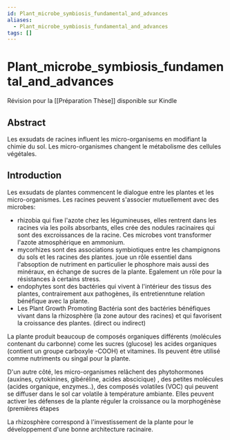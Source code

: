 ```yaml
---
id: Plant_microbe_symbiosis_fundamental_and_advances
aliases:
  - Plant_microbe_symbiosis_fundamental_and_advances
tags: []
---
```


# Plant_microbe_symbiosis_fundamental_and_advances
Révision pour la [[Préparation Thèse]] disponible sur Kindle

## Abstract 
Les exsudats de racines influent les micro-organisems en modifiant la chimie du sol.
Les micro-organismes changent le métabolisme des cellules végétales.

## Introduction
Les exsudats de plantes commencent le dialogue entre les plantes et les micro-organismes. 
Les racines peuvent s'associer mutuellement avec des microbes:

- rhizobia qui fixe l'azote chez les légumineuses, elles rentrent dans les racines via les poils absorbants, elles crée des nodules racinaires qui sont des excroissances de la racine. Ces microbes vont transformer l'azote atmosphérique en ammonium. 
- mycorhizes sont des associations symbiotiques entre les champignons du sols et les racines des plantes. joue un rôle essentiel dans l'absoption de nutriment en particulier le phosphore mais aussi des minéraux, en échange de sucres de la plante. Egalement un rôle pour la résistances à certains stress. 
- endophytes sont des bactéries qui vivent à l'intérieur des tissus des plantes, contrairement aux pathogènes, ils entretienntune relation bénéfique avec la plante. 
- Les Plant Growth Promoting Bactéria sont des bactéries bénéfiques vivant dans la rhizosphère (la zone autour des racines) et qui favorisent la croissance des plantes. (direct ou indirect)


La plante produit beaucoup de composés organiques différents (molécules contenant du carbonne) come les sucres (glucose) les acides organiques (contient un groupe carboxyle -COOH) et vitamines. 
Ils peuvent être utilisé comme nutriments ou singal pour la plante. 

D'un autre côté, les micro-organismes relâchent des phytohormones (auxines, cytokinines, gibéréline, acides abscicique) , des petites molécules (acides organique, enzymes..), des composés volatiles (VOC) qui peuvent se diffuser dans le sol car volatile à température ambiante. 
Elles peuvent activer les défenses de la plante réguler la croissance ou la morphogénèse (premières étapes 

La rhizosphère correspond à l'investissement de la plante pour le développement d'une bonne architecture racinaire. 

